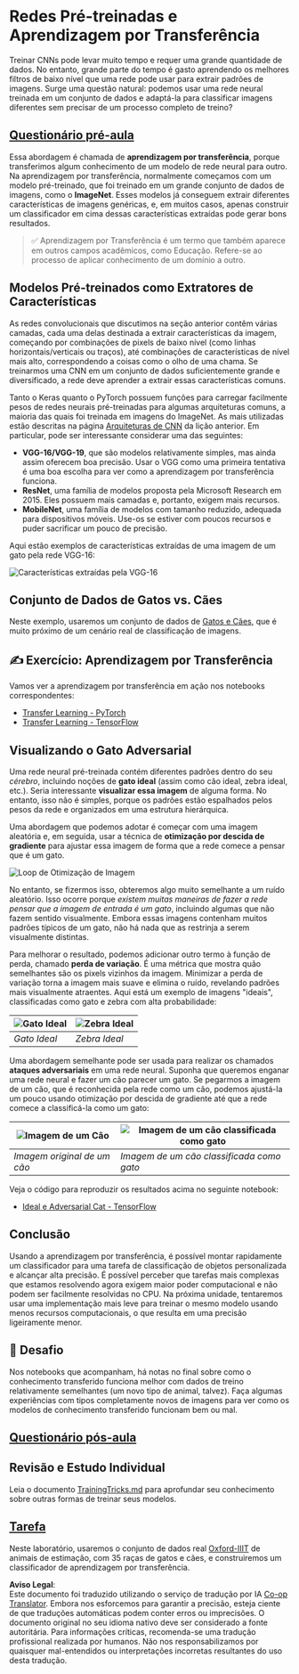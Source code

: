 <!--
CO_OP_TRANSLATOR_METADATA:
{
  "original_hash": "717775c4050ccbffbe0c961ad8bf7bf7",
  "translation_date": "2025-08-24T09:00:55+00:00",
  "source_file": "lessons/4-ComputerVision/08-TransferLearning/README.md",
  "language_code": "pt"
}
-->
# Redes Pré-treinadas e Aprendizagem por Transferência

Treinar CNNs pode levar muito tempo e requer uma grande quantidade de dados. No entanto, grande parte do tempo é gasto aprendendo os melhores filtros de baixo nível que uma rede pode usar para extrair padrões de imagens. Surge uma questão natural: podemos usar uma rede neural treinada em um conjunto de dados e adaptá-la para classificar imagens diferentes sem precisar de um processo completo de treino?

## [Questionário pré-aula](https://red-field-0a6ddfd03.1.azurestaticapps.net/quiz/108)

Essa abordagem é chamada de **aprendizagem por transferência**, porque transferimos algum conhecimento de um modelo de rede neural para outro. Na aprendizagem por transferência, normalmente começamos com um modelo pré-treinado, que foi treinado em um grande conjunto de dados de imagens, como o **ImageNet**. Esses modelos já conseguem extrair diferentes características de imagens genéricas, e, em muitos casos, apenas construir um classificador em cima dessas características extraídas pode gerar bons resultados.

> ✅ Aprendizagem por Transferência é um termo que também aparece em outros campos acadêmicos, como Educação. Refere-se ao processo de aplicar conhecimento de um domínio a outro.

## Modelos Pré-treinados como Extratores de Características

As redes convolucionais que discutimos na seção anterior contêm várias camadas, cada uma delas destinada a extrair características da imagem, começando por combinações de pixels de baixo nível (como linhas horizontais/verticais ou traços), até combinações de características de nível mais alto, correspondendo a coisas como o olho de uma chama. Se treinarmos uma CNN em um conjunto de dados suficientemente grande e diversificado, a rede deve aprender a extrair essas características comuns.

Tanto o Keras quanto o PyTorch possuem funções para carregar facilmente pesos de redes neurais pré-treinadas para algumas arquiteturas comuns, a maioria das quais foi treinada em imagens do ImageNet. As mais utilizadas estão descritas na página [Arquiteturas de CNN](../07-ConvNets/CNN_Architectures.md) da lição anterior. Em particular, pode ser interessante considerar uma das seguintes:

* **VGG-16/VGG-19**, que são modelos relativamente simples, mas ainda assim oferecem boa precisão. Usar o VGG como uma primeira tentativa é uma boa escolha para ver como a aprendizagem por transferência funciona.
* **ResNet**, uma família de modelos proposta pela Microsoft Research em 2015. Eles possuem mais camadas e, portanto, exigem mais recursos.
* **MobileNet**, uma família de modelos com tamanho reduzido, adequada para dispositivos móveis. Use-os se estiver com poucos recursos e puder sacrificar um pouco de precisão.

Aqui estão exemplos de características extraídas de uma imagem de um gato pela rede VGG-16:

![Características extraídas pela VGG-16](../../../../../lessons/4-ComputerVision/08-TransferLearning/images/features.png)

## Conjunto de Dados de Gatos vs. Cães

Neste exemplo, usaremos um conjunto de dados de [Gatos e Cães](https://www.microsoft.com/download/details.aspx?id=54765&WT.mc_id=academic-77998-cacaste), que é muito próximo de um cenário real de classificação de imagens.

## ✍️ Exercício: Aprendizagem por Transferência

Vamos ver a aprendizagem por transferência em ação nos notebooks correspondentes:

* [Transfer Learning - PyTorch](../../../../../lessons/4-ComputerVision/08-TransferLearning/TransferLearningPyTorch.ipynb)
* [Transfer Learning - TensorFlow](../../../../../lessons/4-ComputerVision/08-TransferLearning/TransferLearningTF.ipynb)

## Visualizando o Gato Adversarial

Uma rede neural pré-treinada contém diferentes padrões dentro do seu *cérebro*, incluindo noções de **gato ideal** (assim como cão ideal, zebra ideal, etc.). Seria interessante **visualizar essa imagem** de alguma forma. No entanto, isso não é simples, porque os padrões estão espalhados pelos pesos da rede e organizados em uma estrutura hierárquica.

Uma abordagem que podemos adotar é começar com uma imagem aleatória e, em seguida, usar a técnica de **otimização por descida de gradiente** para ajustar essa imagem de forma que a rede comece a pensar que é um gato.

![Loop de Otimização de Imagem](../../../../../lessons/4-ComputerVision/08-TransferLearning/images/ideal-cat-loop.png)

No entanto, se fizermos isso, obteremos algo muito semelhante a um ruído aleatório. Isso ocorre porque *existem muitas maneiras de fazer a rede pensar que a imagem de entrada é um gato*, incluindo algumas que não fazem sentido visualmente. Embora essas imagens contenham muitos padrões típicos de um gato, não há nada que as restrinja a serem visualmente distintas.

Para melhorar o resultado, podemos adicionar outro termo à função de perda, chamado **perda de variação**. É uma métrica que mostra quão semelhantes são os pixels vizinhos da imagem. Minimizar a perda de variação torna a imagem mais suave e elimina o ruído, revelando padrões mais visualmente atraentes. Aqui está um exemplo de imagens "ideais", classificadas como gato e zebra com alta probabilidade:

![Gato Ideal](../../../../../lessons/4-ComputerVision/08-TransferLearning/images/ideal-cat.png) | ![Zebra Ideal](../../../../../lessons/4-ComputerVision/08-TransferLearning/images/ideal-zebra.png)
-----|-----
 *Gato Ideal* | *Zebra Ideal*

Uma abordagem semelhante pode ser usada para realizar os chamados **ataques adversariais** em uma rede neural. Suponha que queremos enganar uma rede neural e fazer um cão parecer um gato. Se pegarmos a imagem de um cão, que é reconhecida pela rede como um cão, podemos ajustá-la um pouco usando otimização por descida de gradiente até que a rede comece a classificá-la como um gato:

![Imagem de um Cão](../../../../../lessons/4-ComputerVision/08-TransferLearning/images/original-dog.png) | ![Imagem de um cão classificada como gato](../../../../../lessons/4-ComputerVision/08-TransferLearning/images/adversarial-dog.png)
-----|-----
*Imagem original de um cão* | *Imagem de um cão classificada como gato*

Veja o código para reproduzir os resultados acima no seguinte notebook:

* [Ideal e Adversarial Cat - TensorFlow](../../../../../lessons/4-ComputerVision/08-TransferLearning/AdversarialCat_TF.ipynb)

## Conclusão

Usando a aprendizagem por transferência, é possível montar rapidamente um classificador para uma tarefa de classificação de objetos personalizada e alcançar alta precisão. É possível perceber que tarefas mais complexas que estamos resolvendo agora exigem maior poder computacional e não podem ser facilmente resolvidas no CPU. Na próxima unidade, tentaremos usar uma implementação mais leve para treinar o mesmo modelo usando menos recursos computacionais, o que resulta em uma precisão ligeiramente menor.

## 🚀 Desafio

Nos notebooks que acompanham, há notas no final sobre como o conhecimento transferido funciona melhor com dados de treino relativamente semelhantes (um novo tipo de animal, talvez). Faça algumas experiências com tipos completamente novos de imagens para ver como os modelos de conhecimento transferido funcionam bem ou mal.

## [Questionário pós-aula](https://red-field-0a6ddfd03.1.azurestaticapps.net/quiz/208)

## Revisão e Estudo Individual

Leia o documento [TrainingTricks.md](TrainingTricks.md) para aprofundar seu conhecimento sobre outras formas de treinar seus modelos.

## [Tarefa](lab/README.md)

Neste laboratório, usaremos o conjunto de dados real [Oxford-IIIT](https://www.robots.ox.ac.uk/~vgg/data/pets/) de animais de estimação, com 35 raças de gatos e cães, e construiremos um classificador de aprendizagem por transferência.

**Aviso Legal**:  
Este documento foi traduzido utilizando o serviço de tradução por IA [Co-op Translator](https://github.com/Azure/co-op-translator). Embora nos esforcemos para garantir a precisão, esteja ciente de que traduções automáticas podem conter erros ou imprecisões. O documento original no seu idioma nativo deve ser considerado a fonte autoritária. Para informações críticas, recomenda-se uma tradução profissional realizada por humanos. Não nos responsabilizamos por quaisquer mal-entendidos ou interpretações incorretas resultantes do uso desta tradução.